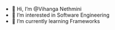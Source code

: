 - 👋 Hi, I’m @Vihanga Nethmini
- 👀 I’m interested in Software Engineering
- 🌱 I’m currently learning Frameworks

<!---
nethminirath/nethminirath is a ✨ special ✨ repository because its `README.md` (this file) appears on your GitHub profile.
You can click the Preview link to take a look at your changes.
--->
